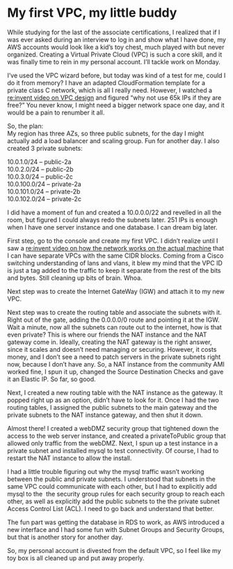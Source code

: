My first VPC, my little buddy
=============================

While studying for the last of the associate certifications, I realized that if I was ever asked during an interview to log in and show what I have done, my AWS accounts would look like a kid’s toy chest, much played with but never organized. Creating a Virtual Private Cloud (VPC) is such a core skill, and it was finally time to rein in my personal account. I’ll tackle work on Monday.

I’ve used the VPC wizard before, but today was kind of a test for me, could I do it from memory? I have an adapted CloudFormation template for a private class C network, which is all I really need. However, I watched a [re:invent video on VPC design](https://www.youtube.com/watch?v=3Gv47NASmU4&t=3239s) and figured “why not use 65k IPs if they are free?” You never know, I might need a bigger network space one day, and it would be a pain to renumber it all.

So, the plan:  
My region has three AZs, so three public subnets, for the day I might actually add a load balancer and scaling group. Fun for another day. I also created 3 private subnets:

10.0.1.0/24 – public-2a  
10.0.2.0/24 – public-2b  
10.0.3.0/24 – public-2c  
10.0.100.0/24 – private-2a  
10.0.101.0/24 – private-2b  
10.0.102.0/24 – private-2c

I did have a moment of fun and created a 10.0.0.0/22 and revelled in all the room, but figured I could always redo the subnets later. 251 IPs is enough when I have one server instance and one database. I can dream big later.

First step, go to the console and create my first VPC. I didn’t realize until I saw a [re:invent video on how the network works on the actual machine](https://www.youtube.com/watch?v=St3SE4LWhKo&t=1807s) that I can have separate VPCs with the same CIDR blocks. Coming from a Cisco switching understanding of lans and vlans, it blew my mind that the VPC ID is just a tag added to the traffic to keep it separate from the rest of the bits and bytes. Still cleaning up bits of brain. Whoa.

Next step was to create the Internet GateWay (IGW) and attach it to my new VPC.

Next step was to create the routing table and associate the subnets with it. Right out of the gate, adding the 0.0.0.0/0 route and pointing it at the IGW. Wait a minute, now all the subnets can route out to the internet, how is that even private? This is where our friends the NAT instance and the NAT gateway come in. Ideally, creating the NAT gateway is the right answer, since it scales and doesn’t need managing or securing. However, it costs money, and I don’t see a need to patch servers in the private subnets right now, because I don’t have any. So, a NAT instance from the community AMI worked fine, I spun it up, changed the Source Destination Checks and gave it an Elastic IP. So far, so good.

Next, I created a new routing table with the NAT instance as the gateway. It popped right up as an option, didn’t have to look for it. Once I had the two routing tables, I assigned the public subnets to the main gateway and the private subnets to the NAT instance gateway, and then shut it down.

Almost there! I created a webDMZ security group that tightened down the access to the web server instance, and created a privateToPublic group that allowed only traffic from the webDMZ. Next, I spun up a test instance in a private subnet and installed mysql to test connectivity. Of course, I had to restart the NAT instance to allow the install.

I had a little trouble figuring out why the mysql traffic wasn’t working between the public and private subnets. I understood that subnets in the same VPC could communicate with each other, but I had to explicitly add mysql to the  the security group rules for each security group to reach each other, as well as explicitly add the public subnets to the the private subnet Access Control List (ACL). I need to go back and understand that better.

The fun part was getting the database in RDS to work, as AWS introduced a new interface and I had some fun with Subnet Groups and Security Groups, but that is another story for another day.

So, my personal account is divested from the default VPC, so I feel like my toy box is all cleaned up and put away properly.